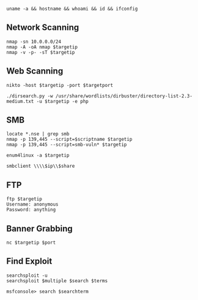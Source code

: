 ```
uname -a && hostname && whoami && id && ifconfig
```

## Network Scanning 

```
nmap -sn 10.0.0.0/24
nmap -A -oA nmap $targetip
nmap -v -p- -sT $targetip
```

## Web Scanning 

```
nikto -host $targetip -port $targetport
```

```
./dirsearch.py -w /usr/share/wordlists/dirbuster/directory-list-2.3-medium.txt -u $targetip -e php
```

## SMB 

```
locate *.nse | grep smb
nmap -p 139,445 --script=$scriptname $targetip
nmap -p 139,445 --script=smb-vuln* $targetip

enum4linux -a $targetip
```

```
smbclient \\\\$ip\\$share
```

## FTP 

```
ftp $targetip
Username: anonymous
Password: anything
```

## Banner Grabbing 

```
nc $targetip $port
```

## Find Exploit 

```
searchsploit -u
searchsploit $multiple $search $terms

msfconsole> search $searchterm 
```

